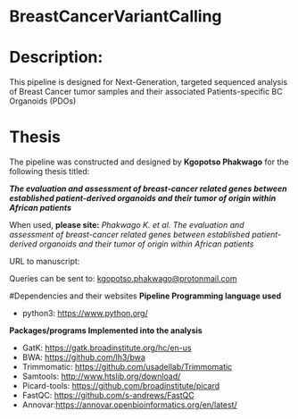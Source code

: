 # BreastCancerVariantCalling
# Description:
This pipeline is designed for Next-Generation, targeted sequenced analysis of Breast Cancer tumor samples and their associated Patients-specific BC Organoids (PDOs)
# Thesis
The pipeline was constructed and designed by **Kgopotso Phakwago** for the following thesis titled:

**_The evaluation and assessment of breast-cancer related genes between established patient-derived organoids and their tumor of origin within African patients_**

When used, **please site:** _Phakwago K. et al. The evaluation and assessment of breast-cancer related genes between established patient-derived organoids and their tumor of origin within African patients_  

URL to manuscript:

Queries can be sent to: kgopotso.phakwago@protonmail.com

#Dependencies and their websites
**Pipeline Programming language used**
* python3: https://www.python.org/

**Packages/programs Implemented into the analysis**
* GatK: https://gatk.broadinstitute.org/hc/en-us
* BWA: https://github.com/lh3/bwa
* Trimmomatic: https://github.com/usadellab/Trimmomatic
* Samtools: http://www.htslib.org/download/
* Picard-tools: https://github.com/broadinstitute/picard
* FastQC: https://github.com/s-andrews/FastQC
* Annovar:https://annovar.openbioinformatics.org/en/latest/
